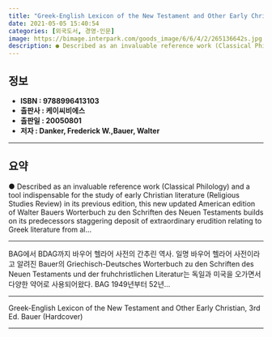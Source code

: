 ```yaml
---
title: "Greek-English Lexicon of the New Testament and Other Early Christian, 3rd Ed. Bauer (Hardcover)"
date: 2021-05-05 15:40:54
categories: [외국도서, 경영-인문]
image: https://bimage.interpark.com/goods_image/6/6/4/2/265136642s.jpg
description: ● Described as an invaluable reference work (Classical Philology) and a tool indispensable for the study of early Christian literature (Religious Studies Revie
---
```


## **정보**

- **ISBN : 9788996413103**
- **출판사 : 케이씨비에스**
- **출판일 : 20050801**
- **저자 : Danker, Frederick W.,Bauer, Walter**

------



## **요약**

●  Described as an invaluable reference work (Classical Philology) and a tool indispensable for the study of early Christian literature (Religious Studies Review) in its previous edition, this new updated American edition of Walter Bauers Worterbuch zu den Schriften des Neuen Testaments builds on its predecessors staggering deposit of extraordinary erudition relating to Greek literature from al...

------

BAG에서 BDAG까지 바우어 헬라어 사전의 간추린 역사. 일명 바우어 헬라어 사전이라고 알려진 Bauer의 Griechisch-Deutsches Worterbuch zu den Schriften des Neuen Testaments und der fruhchristlichen Literatur는 독일과 미국을 오가면서 다양한 약어로 사용되어왔다. BAG 1949년부터 52년... 

------


Greek-English Lexicon of the New Testament and Other Early Christian, 3rd Ed. Bauer (Hardcover) 

------



